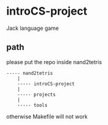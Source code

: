# introCS-project
Jack language game

## path
please put the repo inside nand2tetris
```
----- nand2tetris
    |
    ----- introCS-project
    |
    ----- projects
    |
    ----- tools
```
otherwise Makefile will not work
